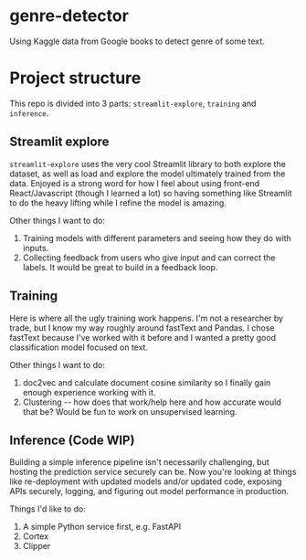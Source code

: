 # genre-detector
Using Kaggle data from Google books to detect genre of some text. 

# Project structure

This repo is divided into 3 parts: `streamlit-explore`, `training` and `inference`.

## Streamlit explore

`streamlit-explore` uses the very cool Streamlit library to both explore the dataset, as well as load and explore the model ultimately trained from the data. Enjoyed is a strong word for how I feel about using front-end React/Javascript (though I learned a lot) so having something like Streamlit to do the heavy lifting while I refine the model is amazing. 

Other things I want to do: 
1. Training models with different parameters and seeing how they do with inputs. 
2. Collecting feedback from users who give input and can correct the labels. It would be great to build in a feedback loop. 

   
## Training 

Here is where all the ugly training work happens. I'm not a researcher by trade, but I know my way roughly around fastText and Pandas. I chose fastText because I've worked with it before and I wanted a pretty good classification model focused on text. 

Other things I want to do: 
1. doc2vec and calculate document cosine similarity so I finally gain enough experience working with it. 
2. Clustering -- how does that work/help here and how accurate would that be? Would be fun to work on unsupervised learning. 


## Inference (Code WIP)

Building a simple inference pipeline isn't necessarily challenging, but hosting the prediction service securely can be. Now you're looking at things like re-deployment with updated models and/or updated code, exposing APIs securely, logging, and figuring out model performance in production. 

Things I'd like to do: 
1. A simple Python service first, e.g. FastAPI 
2. Cortex 
3. Clipper
